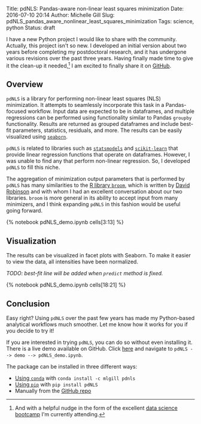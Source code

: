 Title: pdNLS: Pandas-aware non-linear least squares minimization
Date: 2016-07-10 20:14
Author: Michelle Gill
Slug: pdNLS_pandas_aware_nonlinear_least_squares_minimization
Tags: science, python
Status: draft

I have a new Python project I would like to share with the community. Actually, this project isn't so new. I developed an initial version about two years before completing my postdoctoral research, and it has undergone various revisions over the past three years. Having finally made time to give it the clean-up it needed,[^nudge] I am excited to finally share it on [GitHub](https://github.com/mlgill/pdNLS).

[^nudge]: And with a helpful nudge in the form of the excellent [data science bootcamp](http://www.thisismetis.com) I'm currently attending.

## Overview

`pdNLS` is a library for performing non-linear least squares (NLS) minimization. It attempts to seamlessly incorporate this task in a Pandas-focused workflow. Input data are expected to be in dataframes, and multiple regressions can be performed using functionality similar to Pandas `groupby` functionality. Results are returned as grouped dataframes and include best-fit parameters, statistics, residuals, and more. The results can be easily visualized using [`seaborn`](https://github.com/mwaskom/seaborn).

`pdNLS` is related to libraries such as [`statsmodels`](http://statsmodels.sourceforge.net) and [`scikit-learn`](http://scikit-learn.org/stable/) that provide linear regression functions that operate on dataframes. However, I was unable to find any that perform non-linear regression. So, I developed `pdNLS` to fill this niche. 

The aggregation of minimization output parameters that is performed by `pdNLS` has many similarities to the [R library `broom`](https://github.com/dgrtwo/broom), which is written by [David Robinson](http://varianceexplained.org/) and with whom I had an excellent conversation about our two libraries. `broom` is more general in its ability to accept input from many minimizers, and I think expanding `pdNLS` in this fashion would be useful going forward.

<!-- PELICAN_END_SUMMARY -->

{% notebook pdNLS_demo.ipynb cells[3:13] %}

## Visualization

The results can be visualized in facet plots with Seaborn. To make it easier to view the data, all intensities have been normalized.  

*TODO: best-fit line will be added when `predict` method is fixed.*

{% notebook pdNLS_demo.ipynb cells[18:21] %}

## Conclusion

Easy right? Using `pdNLS` over the past few years has made my Python-based analytical workflows much smoother. Let me know how it works for you if you decide to try it!

If you are interested in trying `pdNLS`, you can do so without even installing it. There is a live demo available on GitHub. Click [here](http://mybinder.org/repo/mlgill/pdNLS) and navigate to `pdNLS --> demo --> pdNLS_demo.ipynb`.

The package can be installed in three different ways:

* [Using `conda`](https://anaconda.org/mlgill/pdnls) with `conda install -c mlgill pdnls`
* [Using `pip`](https://pypi.python.org/pypi/pdNLS/0.2.3) with `pip install pdNLS`
* Manually from the [GitHub repo](https://github.com/mlgill/pdNLS)




